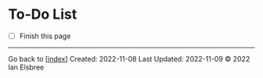 # To-Do List

- [ ] Finish this page

---
Go back to [[index]]
Created: 2022-11-08
Last Updated: 2022-11-09
© 2022 Ian Elsbree

[//begin]: # "Autogenerated link references for markdown compatibility"
[index]: index "Home Page"
[//end]: # "Autogenerated link references"
